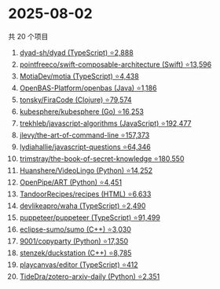 # 2025-08-02

共 20 个项目

<!-- BEGIN GITHUB -->
<!-- 最后更新时间 2025-08-02 23:08:52 +0800 -->
1. [dyad-sh/dyad (TypeScript) ⭐2,888](https://github.com/dyad-sh/dyad)
1. [pointfreeco/swift-composable-architecture (Swift) ⭐13,596](https://github.com/pointfreeco/swift-composable-architecture)
1. [MotiaDev/motia (TypeScript) ⭐4,438](https://github.com/MotiaDev/motia)
1. [OpenBAS-Platform/openbas (Java) ⭐1,186](https://github.com/OpenBAS-Platform/openbas)
1. [tonsky/FiraCode (Clojure) ⭐79,574](https://github.com/tonsky/FiraCode)
1. [kubesphere/kubesphere (Go) ⭐16,253](https://github.com/kubesphere/kubesphere)
1. [trekhleb/javascript-algorithms (JavaScript) ⭐192,477](https://github.com/trekhleb/javascript-algorithms)
1. [jlevy/the-art-of-command-line ⭐157,373](https://github.com/jlevy/the-art-of-command-line)
1. [lydiahallie/javascript-questions ⭐64,346](https://github.com/lydiahallie/javascript-questions)
1. [trimstray/the-book-of-secret-knowledge ⭐180,550](https://github.com/trimstray/the-book-of-secret-knowledge)
1. [Huanshere/VideoLingo (Python) ⭐14,252](https://github.com/Huanshere/VideoLingo)
1. [OpenPipe/ART (Python) ⭐4,451](https://github.com/OpenPipe/ART)
1. [TandoorRecipes/recipes (HTML) ⭐6,633](https://github.com/TandoorRecipes/recipes)
1. [devlikeapro/waha (TypeScript) ⭐2,490](https://github.com/devlikeapro/waha)
1. [puppeteer/puppeteer (TypeScript) ⭐91,499](https://github.com/puppeteer/puppeteer)
1. [eclipse-sumo/sumo (C++) ⭐3,030](https://github.com/eclipse-sumo/sumo)
1. [9001/copyparty (Python) ⭐17,350](https://github.com/9001/copyparty)
1. [stenzek/duckstation (C++) ⭐8,785](https://github.com/stenzek/duckstation)
1. [playcanvas/editor (TypeScript) ⭐412](https://github.com/playcanvas/editor)
1. [TideDra/zotero-arxiv-daily (Python) ⭐2,351](https://github.com/TideDra/zotero-arxiv-daily)
<!-- END GITHUB -->